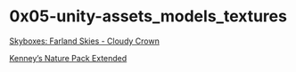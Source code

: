 # 0x05-unity-assets_models_textures

[Skyboxes: Farland Skies - Cloudy Crown](https://assetstore.unity.com/packages/2d/textures-materials/sky/farland-skies-cloudy-crown-60004#description)

[Kenney’s Nature Pack Extended](https://kenney.nl/assets/nature-pack-extended)
